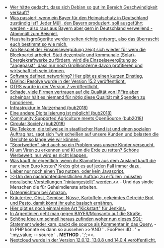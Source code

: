 * [Wer hätte gedacht, dass sich Debian so gut im Bereich Geschwindigkeit verkauft?](https://www.phoronix.com/scan.php?page=article&item=void-linux-2018)
* [Was passiert, wenn ein Bayer für den Heimatschutz in Deutschland zuständig ist? Jeder Müll, den Bayern produziert, soll ausgeführt werden - also raus aus Bayern aber gern in Deutschland verweilend - Atommüll zum Beispiel.](https://blog.fefe.de/?ts=a50c635d)
* [Haushaltsgroßgeräte werden selten richtig entsorgt, also das überrascht euch bestimmt so wie mich.](http://www.sonnenseite.com/de/umwelt/die-wenigsten-haushaltsgrossgeraete-werden-ordnungsgemaess-gesammelt.html)
* [Am Beispiel der Einspeisevergütung zeigt sich wieder für wem die Blockpartei arbeitet. Statt dezentrale und kommunale (Solar)-Energiekraftwerke zu fördern, wird die Einspeisevergütung so "angepasst", dass nur noch Großkonzerne davon profitieren und wirtschaftlich sein können.](http://www.sonnenseite.com/de/politik/bundesregierung-angriff-auf-die-energiewende-in-buergerhand.html)
* [Software defined networking? Hier gibt es einen kurzen Einstieg.](https://opensource.com/article/18/11/intro-software-defined-networking)
* [DaVinci Resolve wurde in der Version 15.2 veröffentlicht.](https://www.pro-linux.de/news/1/26513/videoeditor-davinci-resolve-152-f%C3%BCr-linux-freigegeben.html)
* [OTRS wurde in der Version 7 veröffentlicht.](https://www.pro-linux.de/news/1/26514/help-desk-system-otrs-7-erschienen.html)
* [Schade, viele Firmen vertrauen auf die Qualität von IPFire aber scheinbar hält es niemand für nötig diese Qualität mit Spenden zu honorieren.](https://www.pro-linux.de/news/1/26515/ipfire-startet-spendenkampagne.html)
* [Infrastruktur in Nutzerhand (bub2018)](https://cdn.media.ccc.de/events/bitsundbaeume/2018/h264-hd/bub2018-75-deu-Infrastruktur_in_Nutzerhand_hd.mp4)
* [Eine andere Digitalisierung ist möglich! (bub2018)](https://cdn.media.ccc.de/events/bitsundbaeume/2018/h264-hd/bub2018-246-deu-Eine_andere_Digitalisierung_ist_moeglich.mp4)
* [Community Supported Agriculture meets OpenSource (bub2018)](https://cdn.media.ccc.de/events/bitsundbaeume/2018/h264-hd/bub2018-210-deu-Community_Supported_Agriculture_meets_OpenSource_hd.mp4)
* [Circular Society (bub2018)](https://cdn.media.ccc.de/events/bitsundbaeume/2018/h264-hd/bub2018-207-deu-Circular_Society_hd.mp4)
* [Die Telekom, die teilweise in staatlischer Hand ist und einen sozialen Auftrag hat, sagt sich "wir scheißen auf unsere Kunden und belasten die Gerichte so lange wie wir können.](https://tuxproject.de/blog/2018/11/drosselon/)
* ["Sportwetten" sind auch so ein Problem was unsere Kinder verseucht.](https://blog.fefe.de/?ts=a50b046e)
* [KI um Viren zu erkennen und KI um die Erde zu retten? Schöne Werbewelt, nur wird es nicht klappen.](https://blog.fefe.de/?ts=a50bbf16)
* [Was kauft ihr eigentlich, wenn ihr Klamotten aus dem Ausland kauft die nur einen Euro kosten? Krebs gibt es auf jeden Fall immer dazu.](https://netzfrauen.org/2018/11/21/clothes-2-2/)
* [Lieber nur noch einen Tag nutzen, oder kein Javascript.](https://blog.fefe.de/?ts=a50bbc04)
* [>>Um den nachrichtendienstlichen Auftrag zu erfüllen, müssten moralische Vorstellungen "hintangestellt" werden.<<](https://blog.fefe.de/?ts=a50bba5f) - Und das sindie Menschen die für Geheimdienste arbeiten.
* [Datenreichtum bei Amazon.](https://blog.fefe.de/?ts=a50bb874)
* [Kräutertee, Obst, Gemüse, Nüsse, Kartoffeln, gekeimtes Getreide Brot und Pesto, damit könnt ihr euhc basisch ernähren.](https://www.smarticular.net/basische-lebensmittel-rezepte-uebersaeuerung-cellulite-allergie/)
* [Hier gibt es noch einmal eine Art "Kickstart" für Jenkins.](https://opensource.com/article/18/11/getting-started-jenkins-x)
* [In Argentinien geht man gegen BAYER/Monsanto auf die Straße.](https://netzfrauen.org/2018/11/22/bayermonsanto-4/)
* [Schöne Idee um schnell heraus zufinden woher nun dieses SQL-Statement wieder kam, packt die source als Kommentar in das Query.](https://ma.ttias.be/tracking-sql-queries/) - In PHP könnte es dann so aussehen >>'AND  ' . FooPeer::ID . ' = ':my_value; -- source ' . __METHOD__ . ';';<<.
* [Nextcloud wurde in der Version 12.0.12, 13.0.8 und 14.0.4 veröffentlicht.](https://nextcloud.com/blog/nextcloud-12.0.12-13.0.8-and-14.0.4-are-available/)
